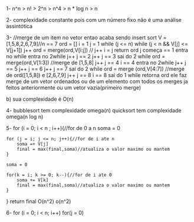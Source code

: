 1-
n^n > n! > 2^n > n^4 > n * log n > n 

2- 
complexidade constante pois com um número fixo não é
uma análise assintótica

3-
//merge de um item no vetor entao acaba sendo insert sort
V = [1,5,8,2,6,7,9]//n == 7
ord = []
i = 1
j = 1
while (j <= n) 
    while (j < n && V[j] <= V[j+1])
        j++
    ord = merge(ord,V[i:j]) //
    j++
    i = j
return ord
j começa == 1
entra no while
entra no 2while
j++ j == 2
j++ j == 3
sai do 2 while
ord = merge(ord,V[1:3]) //merge de [1,5,8]
j++ j == 4
i == 4
entra no 2while
j++ j == 5
j++ j == 6
j++ j == 7
sai do 2 while
ord = merge (ord,V[4:7]) //merge de ord([1,5,8]) e [2,6,7,9]
j++ j == 8
i == 8
sai do 1 while
retorna ord
ele faz merge de um vetor ordenados ou de um elemento com todos os merges ja feitos anteriormente ou um vetor vazia(primeiro merge)

b)
sua complexidade é O(n)

4-
bubblesort tem complexidade omega(n)
quicksort tem complexidade omega(n log n)

5-
for (i = 0; i < n ; i++){//for de 0 a n
    soma = 0

    for (j = i; j <= n; j++){//for de i ate n
        soma =+ V[j]
        final = max(final,soma)//atualiza o valor maximo ou mantem
    }
    
    soma = 0

    for(k = i; k >= 0; k--){//for de i ate 0
        soma += V[k]
        final = max(final,soma)//atualiza o valor maximo ou mantem
    }
}
return final
O(n^2)
o(n^2)

6-
for (i = 0; i < n; i++)
    for(j = 0)    